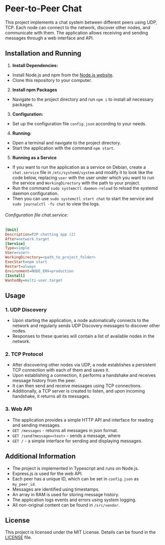# Peer-to-Peer Chat

This project implements a chat system between different peers using UDP, TCP. Each node can connect to the network, discover other nodes, and communicate with them. The application allows receiving and sending messages through a web interface and API.

## Installation and Running

1. **Install Dependencies:**

- Install Node.js and npm from the [Node.js website](https://nodejs.org/).
- Clone this repository to your computer.

2. **Install npm Packages**

- Navigate to the project directory and run `npm i` to install all necessary packages.

3. **Configuration:**

- Set up the configuration file `config.json` according to your needs.

4. **Running:**

- Open a terminal and navigate to the project directory.
- Start the application with the command `npm start`.

5. **Running as a Service**

- If you want to run the application as a service on Debian, create a `chat.service` file in `/etc/systemd/system` and modify it to look like the code below, replacing `user` with the user under which you want to run the service and `WorkingDirectory` with the path to your project.
- Run the command `sudo systemctl daemon-reload` to reload the systemd daemon configuration.
- Then you can use `sudo systemctl start chat` to start the service and `sudo journalctl -fu chat` to view the logs.

###### Configuration file _chat.service_:

```ini
[Unit]
Description=P2P chatting app (2)
After=network.target
[Service]
Type=simple
User=<user>
WorkingDirectory=<path_to_project_folder>
ExecStart=npm start
Restart=always
Environment=NODE_ENV=production
[Install]
WantedBy=multi-user.target
```

## Usage

### 1. UDP Discovery

- Upon starting the application, a node automatically connects to the network and regularly sends UDP Discovery messages to discover other nodes.
- Responses to these queries will contain a list of available nodes in the network.

### 2. TCP Protocol

- After discovering other nodes via UDP, a node establishes a persistent TCP connection with each of them and saves it.
- Upon establishing a connection, it performs a handshake and receives message history from the peer.
- It can then send and receive messages using TCP connections.
- Additionally, a TCP server is created to listen, and upon incoming handshake, it returns all its messages.

### 3. Web API

- The application provides a simple HTTP API and interface for reading and sending messages.
- `GET /messages` - returns all messages in json format.
- `GET /send?message=<text>` - sends a message, where
- `GET /` - a simple interface for sending and displaying messages.

## Additional Information

- The project is implemented in Typescript and runs on Node.js.
- Express.js is used for the web API.
- Each peer has a unique ID, which can be set in `config.json` as `my_peer_id`.
- Messages are identified using timestamps.
- An array in RAM is used for storing message history.
- The application logs events and errors using system logging.
- All non-original content can be found in `/src/vendor`.

## License

This project is licensed under the MIT License. Details can be found in the [LICENSE](LICENSE) file.
